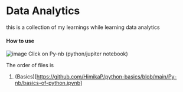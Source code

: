 # Data Analytics
this is a collection of my learnings while learning data analytics

#### How to use
![image](https://github.com/HimikaP/python-basics/assets/84254340/e44fb1f5-f251-48f9-a9b8-4d8ffeffb5f6)
Click on Py-nb (python/jupiter notebook)

The order of files is 
1. (Basics)[https://github.com/HimikaP/python-basics/blob/main/Py-nb/basics-of-python.ipynb]
